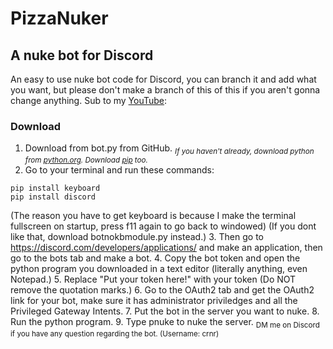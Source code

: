 # PizzaNuker
## A nuke bot for Discord
An easy to use nuke bot code for Discord, you can branch it and add what you want, but please don't make a branch of this of this if you aren't gonna change anything.
Sub to my [YouTube](https://www.youtube.com/@funkyowo):
### Download
1. Download from bot.py from GitHub. 
<sub>_If you haven't already, download python from [python.org](https://www.python.org/).
Download [pip](https://pip.pypa.io/en/stable/installation/) too._</sub>
2. Go to your terminal and run these commands:
```
pip install keyboard
pip install discord
```
(The reason you have to get keyboard is because I make the terminal fullscreen on startup, press f11 again to go back to windowed)
(If you dont like that, download botnokbmodule.py instead.)
3. Then go to https://discord.com/developers/applications/ and make an application, then go to the bots tab and make a bot.
4. Copy the bot token and open the python program you downloaded in a text editor (literally anything, even Notepad.)
5. Replace "Put your token here!" with your token (Do NOT remove the quotation marks.)
6. Go to the OAuth2 tab and get the OAuth2 link for your bot, make sure it has administrator priviledges and all the Privileged Gateway Intents.
7. Put the bot in the server you want to nuke.
8. Run the python program.
9. Type pnuke to nuke the server.
<sub>DM me on Discord if you have any question regarding the bot. (Username: crnr)</sub>
